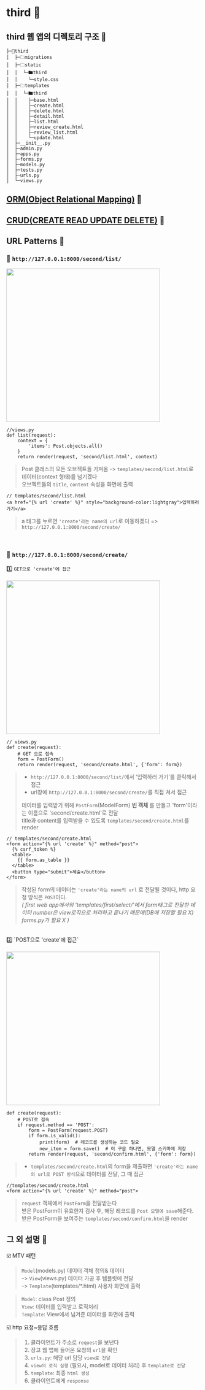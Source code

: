 __third__ 📖
===========
## __third 웹 앱의 디렉토리 구조__ 📖 <br/>
```
├─📁third
│  ├─🗀migrations
│  ├─🗀static
│  │  └─🖿third
│  │    └─style.css
│  ├─🗀templates
│  │  └─🖿third
│  │    ├─base.html
│  │    ├─create.html
│  │    ├─delete.html
│  │    ├─detail.html
│  │    ├─list.html
│  │    ├─review_create.html
│  │    ├─review_list.html
│  │    └─update.html
│  ├─__init__.py
│  ├─admin.py
│  ├─apps.py
│  ├─forms.py
│  ├─models.py
│  ├─tests.py
│  ├─urls.py
│  └─views.py
```

## __[ORM(Object Relational Mapping)](https://github.com/cje1903/Django_Study/blob/master/ORM.md)__ 📖 <br/>

## __[CRUD(CREATE READ UPDATE DELETE)](https://github.com/cje1903/Django_Study/blob/master/CRUD.md)__ 📖 <br/>




## __URL Patterns__ 📖 <br/>

### 📃 `http://127.0.0.1:8000/second/list/`<br/>
<img src="https://user-images.githubusercontent.com/86587287/167896152-53151854-6a19-44a2-a034-85c565dc2f69.png" width="400px">

```
//views.py
def list(request):
    context = {
        'items': Post.objects.all()
    }
    return render(request, 'second/list.html', context)
```
> Post 클래스의 모든 오브젝트들 가져옴 -> `templates/second/list.html`로 데이터(context 형태)를 넘기겠다<br/>
> 오브젝트들의 `title`, `content` 속성을 화면에 출력<br/>
```
// templates/second/list.html
<a href="{% url 'create' %}" style="background-color:lightgray">입력하러 가기</a>
```
> a 태그를 누르면 `'create'라는 name의 url`로 이동하겠다 => `http://127.0.0.1:8000/second/create/`

<br/>

### 📃 `http://127.0.0.1:8000/second/create/`<br/>
1️⃣ `GET으로 'create'에 접근` <br/><br/>
<img src="https://user-images.githubusercontent.com/86587287/167896209-ebf180b8-6685-4a42-a205-29ec079ab2ee.png" width="400px">

```
// views.py
def create(request):
    # GET 으로 접속
    form = PostForm()
    return render(request, 'second/create.html', {'form': form})
```
> * `http://127.0.0.1:8000/second/list/`에서 '입력하러 가기'를 클릭해서 접근 <br/>
> * url창에 `http://127.0.0.1:8000/second/create/`를 직접 쳐서 접근 <br/>
> 
> 데이터를 입력받기 위해 `PostForm`(ModelForm) __빈 객체__ 를 만들고 'form'이라는 이름으로 'second/create.html'로 전달 <br/>
> title과 content를 입력받을 수 있도록 `templates/second/create.html`를 render <br/>

```
// templates/second/create.html
<form action="{% url 'create' %}" method="post">
  {% csrf_token %}
  <table>
    {{ form.as_table }}
  </table>
  <button type="submit">제출</button>
</form>
```

> 작성된 form의 데이터는 `'create'라는 name의 url` 로 전달될 것이다, http 요청 방식은 `POST`이다. <br/>
> _( first web app에서의 'templates/first/select/'에서 form태그로 전달한 데이터 number은 view로직으로 처리하고 끝나기 때문에(DB에 저장할 필요 X) forms.py가 필요 X )_<br/>

<br/>
2️⃣ `POST으로 'create'에 접근`<br/><br/>
<img src="https://user-images.githubusercontent.com/86587287/167907849-bc347f51-d0fc-4931-a6f4-d3c761daecbe.png" width="400px">

```
def create(request):
    # POST로 접속
    if request.method == 'POST':
        form = PostForm(request.POST)
        if form.is_valid():
            print(form)  # 레코드를 생성하는 코드 필요
            new_item = form.save()  # 이 구문 하나면, 모델 스키마에 저장
        return render(request, 'second/confirm.html', {'form': form})
```
> * `templates/second/create.html`의 form을 제출하면 `'create'라는 name의 url로 POST 방식`으로 데이터를 전달, 그 때 접근<br/>

```
//templates/second/create.html
<form action="{% url 'create' %}" method="post">
```
> `request` 객체에서 `PostForm`을 전달받는다<br/>
> 받은 PostForm이 유효한지 검사 후, 해당 레코드를 `Post 모델에 save`해준다.<br/>
> 받은 PostForm을 보여주는 `templates/second/confirm.html`을 render<br/>


## __그 외 설명__ 📖 <br/>
☑️ MTV 패턴 <br/>
> `Model`(models.py) 데이터 객체 정의& 데이터<br/>
> -> `View`(views.py) 데이터 가공 후 템플릿에 전달<br/>
> -> `Template`(templates/*.html) 사용자 화면에 출력<br/>

> `Model`: class Post 정의<br/>
> `View`: 데이터를 입력받고 로직처리 <br/>
> `Template`: View에서 넘겨준 데이터를 화면에 출력 <br/>


☑️ http 요청~응답 흐름 <br/>
> 1. 클라이언트가 주소로 `request`을 보낸다<br/>
> 2. 장고 웹 앱에 들어온 요청의 `url`을 확인<br/>
> 3. `urls.py`: 해당 url 담당 `view로 전달`<br/>
> 4. `view의 로직 실행` (필요시, model로 데이터 처리) 후 `template로 전달`<br/>
> 5. `template`: 최종 `html 생성`<br/>
> 6. 클라이언트에게 `response`<br/>
